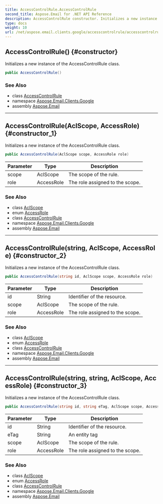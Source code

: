 ```yaml
---
title: AccessControlRule.AccessControlRule
second_title: Aspose.Email for .NET API Reference
description: AccessControlRule constructor. Initializes a new instance of the AccessControlRule class
type: docs
weight: 10
url: /net/aspose.email.clients.google/accesscontrolrule/accesscontrolrule/
---
```

## AccessControlRule() {#constructor}

Initializes a new instance of the AccessControlRule class.

```csharp
public AccessControlRule()
```

### See Also

* class [AccessControlRule](../)
* namespace [Aspose.Email.Clients.Google](../../accesscontrolrule/)
* assembly [Aspose.Email](../../../)

---

## AccessControlRule(AclScope, AccessRole) {#constructor_1}

Initializes a new instance of the AccessControlRule class.

```csharp
public AccessControlRule(AclScope scope, AccessRole role)
```

| Parameter | Type | Description |
| --- | --- | --- |
| scope | AclScope | The scope of the rule. |
| role | AccessRole | The role assigned to the scope. |

### See Also

* class [AclScope](../../aclscope/)
* enum [AccessRole](../../accessrole/)
* class [AccessControlRule](../)
* namespace [Aspose.Email.Clients.Google](../../accesscontrolrule/)
* assembly [Aspose.Email](../../../)

---

## AccessControlRule(string, AclScope, AccessRole) {#constructor_2}

Initializes a new instance of the AccessControlRule class.

```csharp
public AccessControlRule(string id, AclScope scope, AccessRole role)
```

| Parameter | Type | Description |
| --- | --- | --- |
| id | String | Identifier of the resource. |
| scope | AclScope | The scope of the rule. |
| role | AccessRole | The role assigned to the scope. |

### See Also

* class [AclScope](../../aclscope/)
* enum [AccessRole](../../accessrole/)
* class [AccessControlRule](../)
* namespace [Aspose.Email.Clients.Google](../../accesscontrolrule/)
* assembly [Aspose.Email](../../../)

---

## AccessControlRule(string, string, AclScope, AccessRole) {#constructor_3}

Initializes a new instance of the AccessControlRule class.

```csharp
public AccessControlRule(string id, string eTag, AclScope scope, AccessRole role)
```

| Parameter | Type | Description |
| --- | --- | --- |
| id | String | Identifier of the resource. |
| eTag | String | An entity tag |
| scope | AclScope | The scope of the rule. |
| role | AccessRole | The role assigned to the scope. |

### See Also

* class [AclScope](../../aclscope/)
* enum [AccessRole](../../accessrole/)
* class [AccessControlRule](../)
* namespace [Aspose.Email.Clients.Google](../../accesscontrolrule/)
* assembly [Aspose.Email](../../../)


